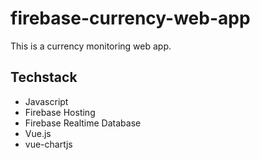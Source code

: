 # firebase-currency-web-app
This is a currency monitoring web app.

## Techstack
- Javascript
- Firebase Hosting
- Firebase Realtime Database
- Vue.js
- vue-chartjs

